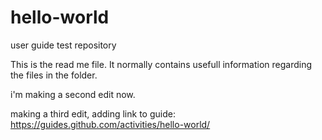 # hello-world
user guide test repository 

This is the read me file. It normally contains usefull information regarding the files in the folder.

i'm making a second edit now.

making a third edit, adding link to guide: https://guides.github.com/activities/hello-world/

